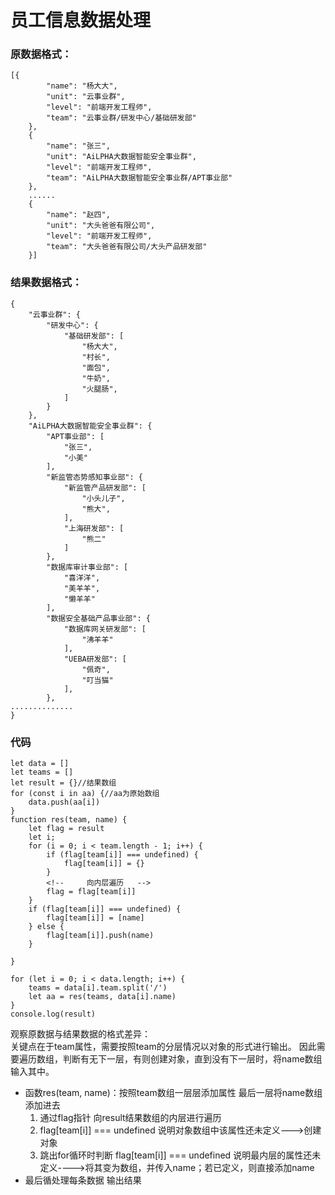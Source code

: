 # 员工信息数据处理
### 原数据格式：
```
[{
        "name": "杨大大",
        "unit": "云事业群",
        "level": "前端开发工程师",
        "team": "云事业群/研发中心/基础研发部"
    },
    {
        "name": "张三",
        "unit": "AiLPHA大数据智能安全事业群",
        "level": "前端开发工程师",
        "team": "AiLPHA大数据智能安全事业群/APT事业部"
    },
    ......
    {
        "name": "赵四",
        "unit": "大头爸爸有限公司",
        "level": "前端开发工程师",
        "team": "大头爸爸有限公司/大头产品研发部"
    }]
```


### 结果数据格式：
```
{
    "云事业群": {
        "研发中心": {
            "基础研发部": [
                "杨大大",
                "村长",
                "面包",
                "牛奶",
                "火腿肠",
            ]
        }
    },
    "AiLPHA大数据智能安全事业群": {
        "APT事业部": [
            "张三",
            "小美"
        ],
        "新监管态势感知事业部": {
            "新监管产品研发部": [
                "小头儿子",
                "熊大",
            ],
            "上海研发部": [
                "熊二"
            ]
        },
        "数据库审计事业部": [
            "喜洋洋",
            "美羊羊",
            "懒羊羊"
        ],
        "数据安全基础产品事业部": {
            "数据库网关研发部": [
                "沸羊羊"
            ],
            "UEBA研发部": [
                "佩奇",
                "叮当猫"
            ],
        },
..............
}
```
### 代码
```
let data = []
let teams = []
let result = {}//结果数组
for (const i in aa) {//aa为原始数组
    data.push(aa[i])
}
function res(team, name) {
    let flag = result
    let i;
    for (i = 0; i < team.length - 1; i++) {
        if (flag[team[i]] === undefined) {
            flag[team[i]] = {}
        }
        <!--     向内层遍历   -->
        flag = flag[team[i]]
    }
    if (flag[team[i]] === undefined) {
        flag[team[i]] = [name]
    } else {
        flag[team[i]].push(name)
    }

}

for (let i = 0; i < data.length; i++) {
    teams = data[i].team.split('/')
    let aa = res(teams, data[i].name)
}
console.log(result)

```
观察原数据与结果数据的格式差异：    
关键点在于team属性，需要按照team的分层情况以对象的形式进行输出。
因此需要遍历数组，判断有无下一层，有则创建对象，直到没有下一层时，将name数组输入其中。
+ 函数res(team, name)：按照team数组一层层添加属性   最后一层将name数组添加进去     
   1. 通过flag指针 向result结果数组的内层进行遍历
   2. flag[team[i]] === undefined  说明对象数组中该属性还未定义--->创建对象
   3. 跳出for循环时判断 flag[team[i]] === undefined  说明最内层的属性还未定义---->将其变为数组，并传入name；若已定义，则直接添加name
+  最后循处理每条数据   输出结果
